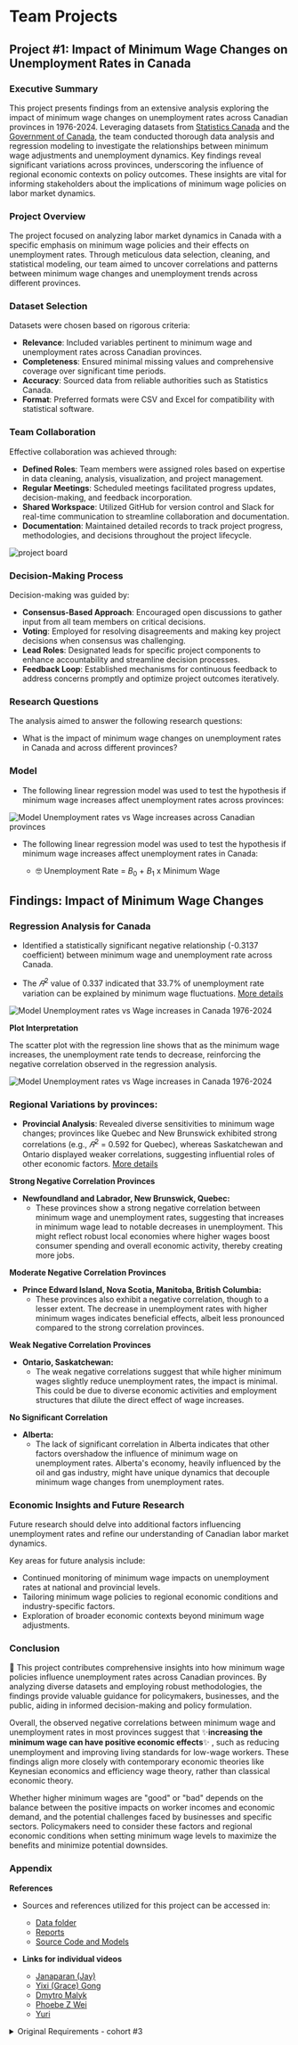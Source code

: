 # Team Projects

## Project #1: Impact of Minimum Wage Changes on Unemployment Rates in Canada
### Executive Summary

This project presents findings from an extensive analysis exploring the impact of minimum wage changes on unemployment rates across Canadian provinces in 1976-2024. Leveraging datasets from [Statistics Canada](./data/raw/unemployment_rates_data.csv) and the [Government of Canada](./data/raw/minimum_wage_data.csv), the team conducted thorough data analysis and regression modeling to investigate the relationships between minimum wage adjustments and unemployment dynamics. Key findings reveal significant variations across provinces, underscoring the influence of regional economic contexts on policy outcomes. These insights are vital for informing stakeholders about the implications of minimum wage policies on labor market dynamics.

### Project Overview

The project focused on analyzing labor market dynamics in Canada with a specific emphasis on minimum wage policies and their effects on unemployment rates. Through meticulous data selection, cleaning, and statistical modeling, our team aimed to uncover correlations and patterns between minimum wage changes and unemployment trends across different provinces.

### Dataset Selection

Datasets were chosen based on rigorous criteria:

- **Relevance**: Included variables pertinent to minimum wage and unemployment rates across Canadian provinces.
- **Completeness**: Ensured minimal missing values and comprehensive coverage over significant time periods.
- **Accuracy**: Sourced data from reliable authorities such as Statistics Canada.
- **Format**: Preferred formats were CSV and Excel for compatibility with statistical software.

### Team Collaboration

Effective collaboration was achieved through:

- **Defined Roles**: Team members were assigned roles based on expertise in data cleaning, analysis, visualization, and project management.
- **Regular Meetings**: Scheduled meetings facilitated progress updates, decision-making, and feedback incorporation.
- **Shared Workspace**: Utilized GitHub for version control and Slack for real-time communication to streamline collaboration and documentation.
- **Documentation**: Maintained detailed records to track project progress, methodologies, and decisions throughout the project lifecycle.

![project board](./src/img/image.png)

### Decision-Making Process

Decision-making was guided by:

- **Consensus-Based Approach**: Encouraged open discussions to gather input from all team members on critical decisions.
- **Voting**: Employed for resolving disagreements and making key project decisions when consensus was challenging.
- **Lead Roles**: Designated leads for specific project components to enhance accountability and streamline decision processes.
- **Feedback Loop**: Established mechanisms for continuous feedback to address concerns promptly and optimize project outcomes iteratively.

### Research Questions

The analysis aimed to answer the following research questions:

- What is the impact of minimum wage changes on unemployment rates in Canada and across different provinces?

### Model
- The following linear regression model was used to test the hypothesis if minimum wage increases affect unemployment rates across provinces: 

![Model Unemployment rates vs Wage increases across Canadian provinces](./src/img/model_provinces.png)

- The following linear regression model was used to test the hypothesis if minimum wage increases affect unemployment rates in Canada:

  - :nerd_face:  Unemployment Rate = $B_0$ + $B_1$ x Minimum Wage

## Findings: Impact of Minimum Wage Changes

### Regression Analysis for Canada

- Identified a statistically significant negative relationship (-0.3137 coefficient) between minimum wage and unemployment rate across Canada. 

- The $𝑅^{2}$ value of 0.337 indicated that 33.7% of unemployment rate variation can be explained by minimum wage fluctuations. [More details](https://github.com/hitechparadigm/team_project/blob/team-project-1/src/regression_Canada_average.ipynb)

![Model Unemployment rates vs Wage increases in Canada 1976-2024](./src/img/Canada_UR_MW_model_summary.png)


**Plot Interpretation**

The scatter plot with the regression line shows that as the minimum wage increases, the unemployment rate tends to decrease, reinforcing the negative correlation observed in the regression analysis.

![Model Unemployment rates vs Wage increases in Canada 1976-2024](./src/img/Canada_UR_MW.png)


### Regional Variations by provinces:

- **Provincial Analysis**: Revealed diverse sensitivities to minimum wage changes; provinces like Quebec and New Brunswick exhibited strong correlations (e.g., $𝑅^{2}$ = 0.592 for Quebec), whereas Saskatchewan and Ontario displayed weaker correlations, suggesting influential roles of other economic factors. [More details](https://github.com/hitechparadigm/team_project/blob/team-project-1/src/regression_provinces.ipynb)

**Strong Negative Correlation Provinces**

- **Newfoundland and Labrador, New Brunswick, Quebec:**
  - These provinces show a strong negative correlation between minimum wage and unemployment rates, suggesting that increases in minimum wage lead to notable decreases in unemployment. This might reflect robust local economies where higher wages boost consumer spending and overall economic activity, thereby creating more jobs.

**Moderate Negative Correlation Provinces**

- **Prince Edward Island, Nova Scotia, Manitoba, British Columbia:**
  - These provinces also exhibit a negative correlation, though to a lesser extent. The decrease in unemployment rates with higher minimum wages indicates beneficial effects, albeit less pronounced compared to the strong correlation provinces.

**Weak Negative Correlation Provinces**

- **Ontario, Saskatchewan:**
  - The weak negative correlations suggest that while higher minimum wages slightly reduce unemployment rates, the impact is minimal. This could be due to diverse economic activities and employment structures that dilute the direct effect of wage increases.

**No Significant Correlation**

- **Alberta:**
  - The lack of significant correlation in Alberta indicates that other factors overshadow the influence of minimum wage on unemployment rates. Alberta's economy, heavily influenced by the oil and gas industry, might have unique dynamics that decouple minimum wage changes from unemployment rates.

### Economic Insights and Future Research

Future research should delve into additional factors influencing unemployment rates and refine our understanding of Canadian labor market dynamics.

Key areas for future analysis include:

- Continued monitoring of minimum wage impacts on unemployment rates at national and provincial levels.
- Tailoring minimum wage policies to regional economic conditions and industry-specific factors.
- Exploration of broader economic contexts beyond minimum wage adjustments.

### Conclusion

:slightly_smiling_face:  This project contributes comprehensive insights into how minimum wage policies influence unemployment rates across Canadian provinces. By analyzing diverse datasets and employing robust methodologies, the findings provide valuable guidance for policymakers, businesses, and the public, aiding in informed decision-making and policy formulation.

Overall, the observed negative correlations between minimum wage and unemployment rates in most provinces suggest that :sparkles:**increasing the minimum wage can have positive economic effects**:sparkles: , such as reducing unemployment and improving living standards for low-wage workers. These findings align more closely with contemporary economic theories like Keynesian economics and efficiency wage theory, rather than classical economic theory.

Whether higher minimum wages are "good" or "bad" depends on the balance between the positive impacts on worker incomes and economic demand, and the potential challenges faced by businesses and specific sectors. Policymakers need to consider these factors and regional economic conditions when setting minimum wage levels to maximize the benefits and minimize potential downsides.

### Appendix

**References**

- Sources and references utilized for this project can be accessed in:
  - [Data folder](./data/)
  - [Reports](./reports/)
  - [Source Code and Models](./src/)

- **Links for individual videos**
  - [Janaparan (Jay)](https://drive.google.com/file/d/11ADMGfVLlmB0PGKVE3AiGE1pYGqM6N8i/view?usp=sharing)
  - [Yixi (Grace) Gong](https://drive.google.com/file/d/1b2MJgBqacibr2kWKau7u20XTyQvTsM1M/view?usp=sharing)
  - [Dmytro Malyk](https://drive.google.com/file/d/1L2M0-74dwFq_ldhs-Akx24oWjtj3apIa/view?usp=sharing)
  - [Phoebe Z Wei](https://)
  - [Yuri](https://)







<details>
<summary>Original Requirements - cohort #3</summary>

## Description

The team project consists of two modules. Each module requires participants to apply the skills they have learned to date, and explore a dataset of their choosing. The first part of the team project involves creating a simple program with a database in order to analyze a dataset from an open source, such as Kaggle. In the second part of the team project, teams will come together again and apply the skills developed in each of the data science or machine learning foundations certificate streams. Teams will either create a data visualization or a machine learning model.



Participants will work in assigned teams of 4-5. 

#### Project Descriptions

* [First Team Project Description](./team_project_1.md)
* [Second Team Project Description](./team_project_2.md)

## Learning Outcomes
By the end of Team Project Module 1, participants will be able to:
* Resolve merge conflicts
* Describe common problems or challenges a team encounters when working collaboratively using Git and GitHub
* Create a program to analyze a dataset with contributions from multiple team members

By the end of Team Project Module 2, participants will be able to:
* Create a data visualization as a team
* Create a machine learning model as a team

### Contacts
**Questions can be submitted to the _#cohort-3-help_ channel on Slack**

* Technical Facilitator: 
  * **Phil Van-Lane**(he/him)
  phil.vanlane@mail.utoronto.ca

* Learning Support Staff:
  * **Taneea Agrawaal** (she/her)
  taneea@cs.toronto.edu
  * **Farzaneh Hashemi** (she/her )
  fhashemi.ma@gmail.com
  * **Tong Su** (she/her)
  tong.su@mail.utoronto.ca

### Delivery of Team Project Modules

Each Team Project module will include two live learning sessions and one case study presentation. During live learning sessions, facilitators will introduce the project, walk through relevant examples, and introduce various team skills that support project success. The remaining time will be used for teams to assemble and work on their projects, as well as get help from the facilitator or the learning support to troubleshoot any issues a team may be encountering. 

Work periods will also be used as opportunities for teams to collaborate and work together, while accessing learning support. 

### Schedule

|Day 1|Day 2|Day 3|Day 4|Day 5|
|-----|-----|-----|-----|-----|
|Live Learning Session |Live Learning Session|Case Study|Work Period|Work Period|

## Requirements
* Participants are expected to attend live learning sessions and the case study as part of the learning experience. Participants are encouraged to use the scheduled work period time to complete their projects.
* Participants are encouraged to ask questions and collaborate with others to enhance learning.
* Participants must have a computer and an internet connection to participate in online activities.
* Participants must not use generative AI such as ChatGPT to generate code to complete assignments. It should be used as a supportive tool to seek out answers to questions you may have.
* We expect participants to have completed the [onboarding repo](https://github.com/UofT-DSI/onboarding/tree/main/onboarding_documents).
* We encourage participants to default to having their camera on at all times, and turning the camera off only as needed. This will greatly enhance the learning experience for all participants and provides real-time feedback for the instructional team. 

### How to get help
![image](/steps-to-ask-for-help.png)

## Folder Structure

### Project 1
```markdown
|-- data
|---- processed
|---- raw
|---- sql
|-- reports
|-- src
|-- README.md
|-- .gitignore
```

### Project 2
```markdown
|-- data
|---- processed
|---- raw
|---- sql
|-- experiments
|-- models
|-- reports
|-- src
|-- README.md
|-- .gitignore
```

* **Data:** Contains the raw, processed and final data. For any data living in a database, make sure to export the tables out into the `sql` folder, so it can be used by anyone else.
* **Experiments:** A folder for experiments
* **Models:** A folder containing trained models or model predictions
* **Reports:** Generated HTML, PDF etc. of your report
* **src:** Project source code
* README: This file!
* .gitignore: Files to exclude from this folder, specified by the Technical Facilitator

</details>
